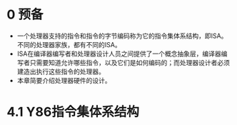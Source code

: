 
# 0 预备

* 一个处理器支持的指令和指令的字节编码称为它的指令集体系结构，即ISA。不同的处理器家族，都有不同的ISA。
* ISA在编译器编写者和处理器设计人员之间提供了一个概念抽象层，编译器编写者只需要知道允许哪些指令，以及它们是如何编码的；而处理器设计者必须建造出执行这些指令的处理器。
* 本章简要介绍处理器硬件的设计。

# 4.1 Y86指令集体系结构
